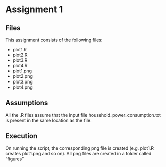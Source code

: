 # Assignment 1

## Files
This assignment consists of the following files:
* plot1.R
* plot2.R
* plot3.R
* plot4.R
* plot1.png
* plot2.png
* plot3.png
* plot4.png

## Assumptions
All the .R files assume that the input file household_power_consumption.txt is present in the same location as the file. 

## Execution
On running the script, the corresponding png file is created (e.g. plot1.R creates plot1.png and so on). All png files are created in a folder called “figures”
